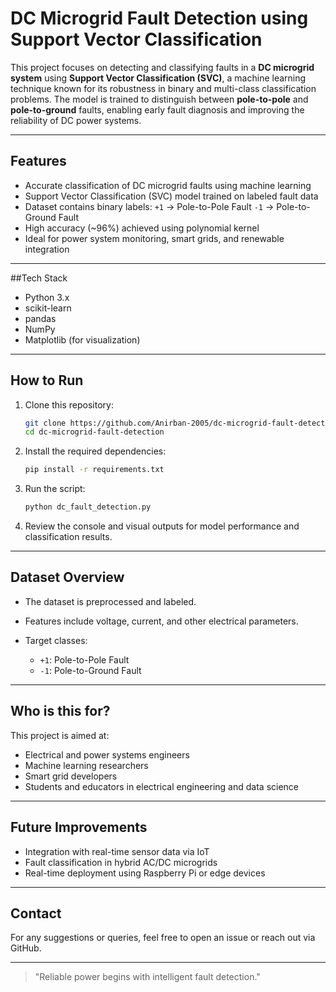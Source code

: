 # DC Microgrid Fault Detection using Support Vector Classification

This project focuses on detecting and classifying faults in a **DC microgrid system** using **Support Vector Classification (SVC)**, a machine learning technique known for its robustness in binary and multi-class classification problems. The model is trained to distinguish between **pole-to-pole** and **pole-to-ground** faults, enabling early fault diagnosis and improving the reliability of DC power systems.

---

## Features

* Accurate classification of DC microgrid faults using machine learning
* Support Vector Classification (SVC) model trained on labeled fault data
* Dataset contains binary labels:
  `+1` → Pole-to-Pole Fault
  `-1` → Pole-to-Ground Fault
* High accuracy (\~96%) achieved using polynomial kernel
* Ideal for power system monitoring, smart grids, and renewable integration

---

##Tech Stack

* Python 3.x
* scikit-learn
* pandas
* NumPy
* Matplotlib (for visualization)

---

## How to Run

1. Clone this repository:

   ```bash
   git clone https://github.com/Anirban-2005/dc-microgrid-fault-detection.git
   cd dc-microgrid-fault-detection
   ```
2. Install the required dependencies:

   ```bash
   pip install -r requirements.txt
   ```
3. Run the script:

   ```bash
   python dc_fault_detection.py
   ```
4. Review the console and visual outputs for model performance and classification results.

---

## Dataset Overview

* The dataset is preprocessed and labeled.
* Features include voltage, current, and other electrical parameters.
* Target classes:

  * `+1`: Pole-to-Pole Fault
  * `-1`: Pole-to-Ground Fault

---

## Who is this for?

This project is aimed at:

* Electrical and power systems engineers
* Machine learning researchers
* Smart grid developers
* Students and educators in electrical engineering and data science

---

## Future Improvements

* Integration with real-time sensor data via IoT
* Fault classification in hybrid AC/DC microgrids
* Real-time deployment using Raspberry Pi or edge devices

---

## Contact

For any suggestions or queries, feel free to open an issue or reach out via GitHub.

---

>  "Reliable power begins with intelligent fault detection."
